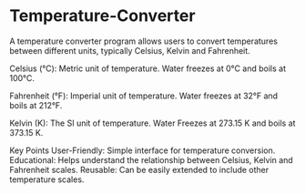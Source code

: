 # Temperature-Converter

A temperature converter program allows users to convert temperatures between different units, typically Celsius, Kelvin and Fahrenheit.

Celsius (°C):
Metric unit of temperature.
Water freezes at 0°C and boils at 100°C.

Fahrenheit (°F):
Imperial unit of temperature.
Water freezes at 32°F and boils at 212°F.

Kelvin (K):
The SI unit of temperature.
Water Freezes at 273.15 K and boils at 373.15 K.

Key Points
User-Friendly: Simple interface for temperature conversion.
Educational: Helps understand the relationship between Celsius, Kelvin and Fahrenheit scales.
Reusable: Can be easily extended to include other temperature scales.
